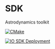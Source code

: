 # SDK
Astrodynamics toolkit

[![CMake](https://github.com/IO-Aerospace-software-engineering/SDK/actions/workflows/cmake.yml/badge.svg?branch=develop)](https://github.com/IO-Aerospace-software-engineering/SDK/actions/workflows/cmake.yml)

[![IO SDK Deployment](https://github.com/IO-Aerospace-software-engineering/SDK/actions/workflows/deployment.yml/badge.svg?branch=develop)](https://github.com/IO-Aerospace-software-engineering/SDK/actions/workflows/deployment.yml)

